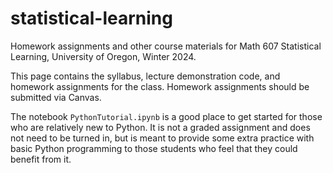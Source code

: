 # statistical-learning
Homework assignments and other course materials for Math 607 Statistical Learning, University of Oregon, Winter 2024.

This page contains the syllabus, lecture demonstration code, and homework assignments for the class. Homework assignments should be submitted via Canvas. 

The notebook `PythonTutorial.ipynb` is a good place to get started for those who are relatively new to Python. It is not a graded assignment and does not need to be turned in, but is meant to provide some extra practice with basic Python programming to those students who feel that they could benefit from it.
